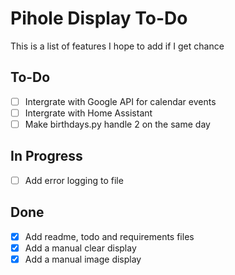# Pihole Display To-Do

This is a list of features I hope to add if I get chance

## To-Do
 - [ ] Intergrate with Google API for calendar events
 - [ ] Intergrate with Home Assistant
 - [ ] Make birthdays.py handle 2 on the same day

## In Progress
 - [ ] Add error logging to file

## Done
 - [X] Add readme, todo and requirements files
 - [X] Add a manual clear display
 - [X] Add a manual image display